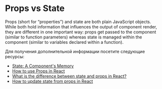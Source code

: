 # Props vs State

Props (short for “properties”) and state are both plain JavaScript objects. While both hold information that influences the output of component render, they are different in one important way: props get passed to the component (similar to function parameters) whereas state is managed within the component (similar to variables declared within a function).

Для получения дополнительной информации посетите следующие ресурсы:

- [State: A Component's Memory](https://react.dev/learn/state-a-components-memory)
- [How to use Props in React](https://www.robinwieruch.de/react-pass-props-to-component/)
- [What is the difference between state and props in React?](https://stackoverflow.com/questions/27991366/what-is-the-difference-between-state-and-props-in-react)
- [How to update state from props in React](https://www.robinwieruch.de/react-derive-state-props/)